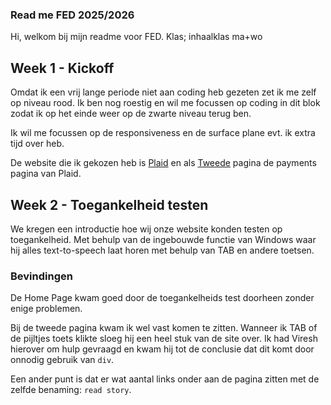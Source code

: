 ### Read me FED 2025/2026

Hi, welkom bij mijn readme voor FED.
Klas; inhaalklas ma+wo

## Week 1 - Kickoff 

Omdat ik een vrij lange periode niet aan coding heb gezeten zet ik me zelf op niveau rood. Ik ben nog roestig en wil me focussen op coding in dit blok zodat ik op het einde weer op de zwarte niveau terug ben.

Ik wil me focussen op de responsiveness en de surface plane evt. ik extra tijd over heb.

De website die ik gekozen heb is [Plaid](https://www.plaid.com) en als [Tweede](https://plaid.com/en-eu/solutions/payments/) pagina de payments pagina van Plaid.

## Week 2 - Toegankelheid testen

We kregen een introductie hoe wij onze website konden testen op toegankelheid. Met behulp van de ingebouwde functie van Windows waar hij alles text-to-speech laat horen met behulp van TAB en andere toetsen. 

### Bevindingen

De Home Page kwam goed door de toegankelheids test doorheen zonder enige problemen. 

Bij de tweede pagina kwam ik wel vast komen te zitten. Wanneer ik TAB of de pijltjes toets klikte sloeg hij een heel stuk van de site over. Ik had Viresh hierover om hulp gevraagd en kwam hij tot de conclusie dat dit komt door onnodig gebruik van `div`.

Een ander punt is dat er wat aantal links onder aan de pagina zitten met de zelfde benaming: `read story`.
